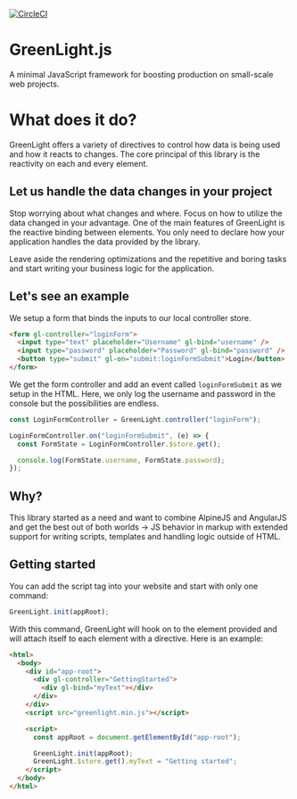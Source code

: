 ﻿[![CircleCI](https://dl.circleci.com/status-badge/img/circleci/D4bACYgELziWRdvGQX58ng/JLCBwpaAdTngwcyk3kHWug/tree/main.svg?style=svg&circle-token=0e0c994164d8667fcc9bb65e1305a3f58bd741a0)](https://dl.circleci.com/status-badge/redirect/circleci/D4bACYgELziWRdvGQX58ng/JLCBwpaAdTngwcyk3kHWug/tree/main)

# GreenLight.js

A minimal JavaScript framework for boosting production on small-scale web projects.

# What does it do?

GreenLight offers a variety of directives to control how data is being used and how it reacts to changes. The core principal of this library is the reactivity on each and every element.

## Let us handle the data changes in your project

Stop worrying about what changes and where. Focus on how to utilize the data changed in your advantage. One of the main features of GreenLight is the reactive binding between elements. You only need to declare how your application handles the data provided by the library.

Leave aside the rendering optimizations and the repetitive and boring tasks and start writing your business logic for the application.

## Let's see an example

We setup a form that binds the inputs to our local controller store.

```html
<form gl-controller="loginForm">
  <input type="text" placeholder="Username" gl-bind="username" />
  <input type="password" placeholder="Password" gl-bind="password" />
  <button type="submit" gl-on="submit:loginFormSubmit">Login</button>
</form>
```

We get the form controller and add an event called `loginFormSubmit` as we setup in the HTML. Here, we only log the username and password in the console but the possibilities are endless.

```js
const LoginFormController = GreenLight.controller("loginForm");

LoginFormController.on("loginFormSubmit", (e) => {
  const FormState = LoginFormController.$store.get();

  console.log(FormState.username, FormState.password);
});
```

## Why?

This library started as a need and want to combine AlpineJS and AngularJS and get the best out of both worlds -> JS behavior in markup with extended support for writing scripts, templates and handling logic outside of HTML.

## Getting started

You can add the script tag into your website and start with only one command:

```js
GreenLight.init(appRoot);
```

With this command, GreenLight will hook on to the element provided and will attach itself to each element with a directive. Here is an example:

```html
<html>
  <body>
    <div id="app-root">
      <div gl-controller="GettingStarted">
        <div gl-bind="myText"></div>
      </div>
    </div>
    <script src="greenlight.min.js"></script>

    <script>
      const appRoot = document.getElementById("app-root");

      GreenLight.init(appRoot);
      GreenLight.$store.get().myText = "Getting started";
    </script>
  </body>
</html>
```
